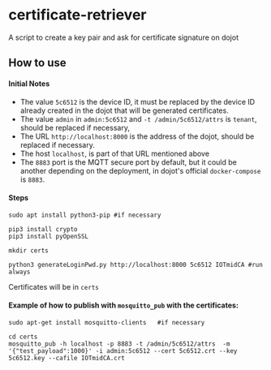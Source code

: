 # certificate-retriever
A script to create a key pair and ask for certificate signature on dojot

## How to use

#### Initial Notes

- The value `5c6512` is the device ID, it must be replaced by the device ID already created in the dojot that will be generated certificates.
- The value `admin` in  `admin:5c6512` and `-t /admin/5c6512/attrs` is `tenant`, should be replaced if necessary,
- The URL `http://localhost:8000` is the address of the dojot, should be replaced if necessary.
- The host `localhost`, is part of that URL mentioned above
- The `8883` port is the MQTT secure port by default, but it could be another depending on the deployment, in dojot's official `docker-compose` is `8883`.

#### Steps

```console
sudo apt install python3-pip #if necessary

pip3 install crypto
pip3 install pyOpenSSL

mkdir certs

python3 generateLoginPwd.py http://localhost:8000 5c6512 IOTmidCA #run always
```

Certificates will be in `certs`

#### Example of how to publish with `mosquitto_pub` with the certificates:

```console
sudo apt-get install mosquitto-clients   #if necessary

cd certs
mosquitto_pub -h localhost -p 8883 -t /admin/5c6512/attrs  -m '{"test_payload":1000}' -i admin:5c6512 --cert 5c6512.crt --key 5c6512.key --cafile IOTmidCA.crt
```
